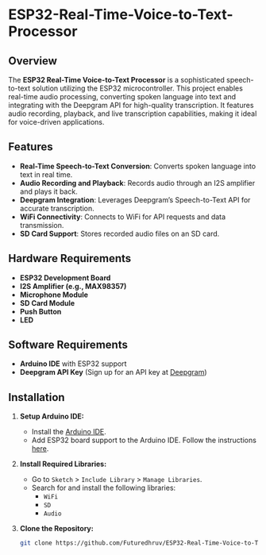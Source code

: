 # ESP32-Real-Time-Voice-to-Text-Processor


## Overview

The **ESP32 Real-Time Voice-to-Text Processor** is a sophisticated speech-to-text solution utilizing the ESP32 microcontroller. This project enables real-time audio processing, converting spoken language into text and integrating with the Deepgram API for high-quality transcription. It features audio recording, playback, and live transcription capabilities, making it ideal for voice-driven applications.

## Features

- **Real-Time Speech-to-Text Conversion**: Converts spoken language into text in real time.
- **Audio Recording and Playback**: Records audio through an I2S amplifier and plays it back.
- **Deepgram Integration**: Leverages Deepgram’s Speech-to-Text API for accurate transcription.
- **WiFi Connectivity**: Connects to WiFi for API requests and data transmission.
- **SD Card Support**: Stores recorded audio files on an SD card.

## Hardware Requirements

- **ESP32 Development Board**
- **I2S Amplifier (e.g., MAX98357)**
- **Microphone Module**
- **SD Card Module**
- **Push Button**
- **LED**

## Software Requirements

- **Arduino IDE** with ESP32 support
- **Deepgram API Key** (Sign up for an API key at [Deepgram](https://deepgram.com))

## Installation

1. **Setup Arduino IDE:**
   - Install the [Arduino IDE](https://www.arduino.cc/en/software).
   - Add ESP32 board support to the Arduino IDE. Follow the instructions [here](https://docs.espressif.com/projects/arduino-esp32/en/latest/installing.html).

2. **Install Required Libraries:**
   - Go to `Sketch` > `Include Library` > `Manage Libraries`.
   - Search for and install the following libraries:
     - `WiFi`
     - `SD`
     - `Audio`

3. **Clone the Repository:**

   ```bash
   git clone https://github.com/Futuredhruv/ESP32-Real-Time-Voice-to-Text-Processor.git
